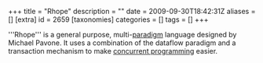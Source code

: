 +++
title = "Rhope"
description = ""
date = 2009-09-30T18:42:31Z
aliases = []
[extra]
id = 2659
[taxonomies]
categories = []
tags = []
+++

'''Rhope''' is a general purpose, multi-[paradigm](https://rosettacode.org/wiki/:Category:Programming_Paradigms) language designed by Michael Pavone. It uses a combination of the dataflow paradigm and a transaction mechanism to make [concurrent programming](https://rosettacode.org/wiki/concurrent_programming) easier.
